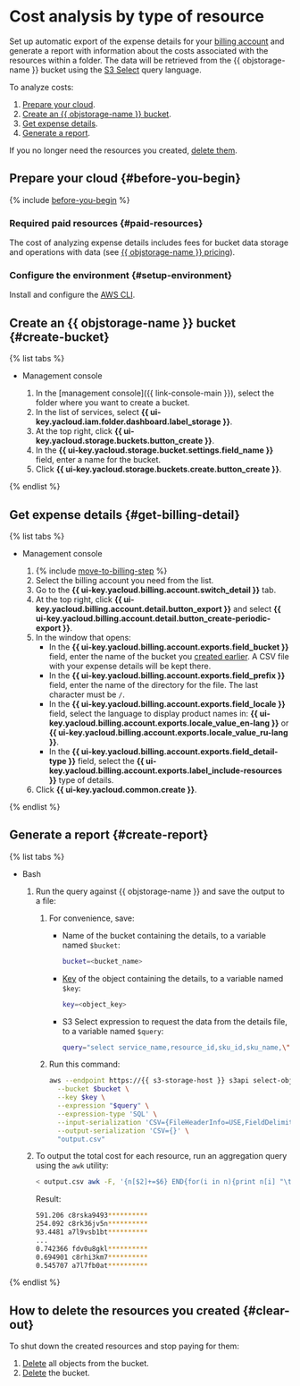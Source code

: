 # Cost analysis by type of resource

Set up automatic export of the expense details for your [billing account](../../billing/concepts/billing-account.md) and generate a report with information about the costs associated with the resources within a folder. The data will be retrieved from the {{ objstorage-name }} bucket using the [S3 Select](../concepts/s3-select-language.md) query language.

To analyze costs:

1. [Prepare your cloud](#before-you-begin).
1. [Create an {{ objstorage-name }} bucket](#create-bucket).
1. [Get expense details](#get-billing-detail).
1. [Generate a report](#create-report).

If you no longer need the resources you created, [delete them](#clear-out).

## Prepare your cloud {#before-you-begin}

{% include [before-you-begin](../../_tutorials/_tutorials_includes/before-you-begin.md) %}


### Required paid resources {#paid-resources}

The cost of analyzing expense details includes fees for bucket data storage and operations with data (see [{{ objstorage-name }} pricing](../pricing.md)).


### Configure the environment {#setup-environment}

Install and configure the [AWS CLI](../tools/aws-cli.md).

## Create an {{ objstorage-name }} bucket {#create-bucket}

{% list tabs %}

- Management console

   1. In the [management console]({{ link-console-main }}), select the folder where you want to create a bucket.
   1. In the list of services, select **{{ ui-key.yacloud.iam.folder.dashboard.label_storage }}**.
   1. At the top right, click **{{ ui-key.yacloud.storage.buckets.button_create }}**.
   1. In the **{{ ui-key.yacloud.storage.bucket.settings.field_name }}** field, enter a name for the bucket.
   1. Click **{{ ui-key.yacloud.storage.buckets.create.button_create }}**.

{% endlist %}

## Get expense details {#get-billing-detail}

{% list tabs %}

- Management console

   1. {% include [move-to-billing-step](../../billing/_includes/move-to-billing-step.md) %}
   1. Select the billing account you need from the list.
   1. Go to the **{{ ui-key.yacloud.billing.account.switch_detail }}** tab.
   1. At the top right, click **{{ ui-key.yacloud.billing.account.detail.button_export }}** and select **{{ ui-key.yacloud.billing.account.detail.button_create-periodic-export }}**.
   1. In the window that opens:
      * In the **{{ ui-key.yacloud.billing.account.exports.field_bucket }}** field, enter the name of the bucket you [created earlier](#create-bucket). A CSV file with your expense details will be kept there.
      * In the **{{ ui-key.yacloud.billing.account.exports.field_prefix }}** field, enter the name of the directory for the file. The last character must be `/`.
      * In the **{{ ui-key.yacloud.billing.account.exports.field_locale }}** field, select the language to display product names in: **{{ ui-key.yacloud.billing.account.exports.locale_value_en-lang }}** or **{{ ui-key.yacloud.billing.account.exports.locale_value_ru-lang }}**.
      * In the **{{ ui-key.yacloud.billing.account.exports.field_detail-type }}** field, select the **{{ ui-key.yacloud.billing.account.exports.label_include-resources }}** type of details.
   1. Click **{{ ui-key.yacloud.common.create }}**.

{% endlist %}

## Generate a report {#create-report}

{% list tabs %}

- Bash

   1. Run the query against {{ objstorage-name }} and save the output to a file:

      1. For convenience, save:

         * Name of the bucket containing the details, to a variable named `$bucket`:

            ```bash
            bucket=<bucket_name>
            ```

         * [Key](../concepts/object.md#key) of the object containing the details, to a variable named `$key`:

            ```bash
            key=<object_key>
            ```

         * S3 Select expression to request the data from the details file, to a variable named `$query`:

            ```bash
            query="select service_name,resource_id,sku_id,sku_name,\"date\",cost from S3Object where service_name='Compute Cloud'"
            ```

      1. Run this command:

         ```bash
         aws --endpoint https://{{ s3-storage-host }} s3api select-object-content \
           --bucket $bucket \
           --key $key \
           --expression "$query" \
           --expression-type 'SQL' \
           --input-serialization 'CSV={FileHeaderInfo=USE,FieldDelimiter=,}' \
           --output-serialization 'CSV={}' \
           "output.csv"
         ```

   1. To output the total cost for each resource, run an aggregation query using the `awk` utility:

      ```bash
      < output.csv awk -F, '{n[$2]+=$6} END{for(i in n){print n[i] "\t" i}}' | sort -nrk1
      ```

      Result:

      ```bash
      591.206 c8rska9493**********
      254.092 c8rk36jv5n**********
      93.4481 a7l9vsb1bt**********
      ...
      0.742366 fdv0u8gkl**********
      0.694901 c8rhi3km7**********
      0.545707 a7l7fb0at**********
      ```

{% endlist %}

## How to delete the resources you created {#clear-out}

To shut down the created resources and stop paying for them:

1. [Delete](../operations/objects/delete.md) all objects from the bucket.
1. [Delete](../operations/buckets/delete.md) the bucket.
